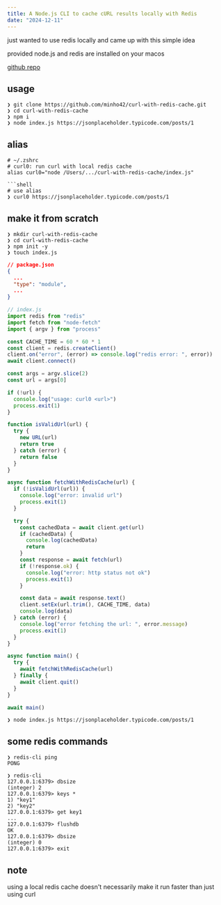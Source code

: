 ```yaml
---
title: A Node.js CLI to cache cURL results locally with Redis
date: "2024-12-11"
---
```


just wanted to use redis locally and came up with this simple idea

provided node.js and redis are installed on your macos

[github repo](https://github.com/minho42/curl-with-redis-cache)

## usage

```
❯ git clone https://github.com/minho42/curl-with-redis-cache.git
❯ cd curl-with-redis-cache
❯ npm i
❯ node index.js https://jsonplaceholder.typicode.com/posts/1
```

## alias

````shell
# ~/.zshrc
# curl0: run curl with local redis cache
alias curl0="node /Users/.../curl-with-redis-cache/index.js"

```shell
# use alias
❯ curl0 https://jsonplaceholder.typicode.com/posts/1
````

## make it from scratch

```shell
❯ mkdir curl-with-redis-cache
❯ cd curl-with-redis-cache
❯ npm init -y
❯ touch index.js
```

```json
// package.json
{
  ...
  "type": "module",
  ...
}
```

```js
// index.js
import redis from "redis"
import fetch from "node-fetch"
import { argv } from "process"

const CACHE_TIME = 60 * 60 * 1
const client = redis.createClient()
client.on("error", (error) => console.log("redis error: ", error))
await client.connect()

const args = argv.slice(2)
const url = args[0]

if (!url) {
  console.log("usage: curl0 <url>")
  process.exit(1)
}

function isValidUrl(url) {
  try {
    new URL(url)
    return true
  } catch (error) {
    return false
  }
}

async function fetchWithRedisCache(url) {
  if (!isValidUrl(url)) {
    console.log("error: invalid url")
    process.exit(1)
  }

  try {
    const cachedData = await client.get(url)
    if (cachedData) {
      console.log(cachedData)
      return
    }
    const response = await fetch(url)
    if (!response.ok) {
      console.log("error: http status not ok")
      process.exit(1)
    }

    const data = await response.text()
    client.setEx(url.trim(), CACHE_TIME, data)
    console.log(data)
  } catch (error) {
    console.log("error fetching the url: ", error.message)
    process.exit(1)
  }
}

async function main() {
  try {
    await fetchWithRedisCache(url)
  } finally {
    await client.quit()
  }
}

await main()
```

```shell
❯ node index.js https://jsonplaceholder.typicode.com/posts/1
```

## some redis commands

```shell
❯ redis-cli ping
PONG

❯ redis-cli
127.0.0.1:6379> dbsize
(integer) 2
127.0.0.1:6379> keys *
1) "key1"
2) "key2"
127.0.0.1:6379> get key1
...
127.0.0.1:6379> flushdb
OK
127.0.0.1:6379> dbsize
(integer) 0
127.0.0.1:6379> exit
```

## note

using a local redis cache doesn't necessarily make it run faster than just using curl
